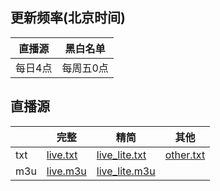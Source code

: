 ## 更新频率(北京时间)
|直播源|黑白名单|
| ---- | ---- |
|每日4点|每周五0点|

## 直播源
||完整|精简|其他|
| ---- | ---- | ---- | ---- |
|txt|[live.txt](https://raw.githubusercontent.com/qingtingjjjjjjj/Web-Scraping/refs/heads/main/live.txt)|[live_lite.txt](https://raw.githubusercontent.com/qingtingjjjjjjj/Web-Scraping/refs/heads/main/live_lite.txt)|[other.txt](https://raw.githubusercontent.com/qingtingjjjjjjj/Web-Scraping/refs/heads/main/others.txt)|
|m3u|[live.m3u](https://raw.githubusercontent.com/qingtingjjjjjjj/Web-Scraping/refs/heads/main/live.m3u)|[live_lite.m3u](https://raw.githubusercontent.com/qingtingjjjjjjj/Web-Scraping/refs/heads/main/live_lite.m3u)||
